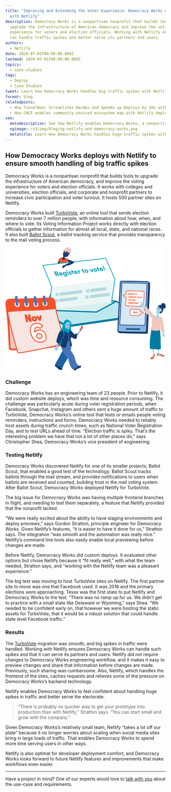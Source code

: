 ```yaml
---
title: "Improving and Extending the Voter Experience: Democracy Works deploys
  with Netlify"
description: Democracy Works is a nonpartisan nonprofit that builds tools to
  upgrade the infrastructure of American democracy and improve the voting
  experience for voters and election officials. Working with Netlify ensures it
  can handle traffic spikes and better serve its partners and users.
authors:
  - Netlify
date: 2020-07-01T00:00:00.000Z
lastmod: 2020-07-01T00:00:00.000Z
topics:
  - case-studies
tags:
  - Deploy
  - Case Studies
tweet: Learn how Democracy Works handles big traffic spikes with Netlify
format: blog
relatedposts:
  - How TunnelBear Streamlines DevOps and Speeds up Deploys by 10x with Netlify
  - How CNCF enables community-sourced ecosystem map with Netlify deploy previews
seo:
  metadescription: See how Netlify enables Democracy Works, a nonpartisan nonprofit improving the voting experience, to feel confident about handling huge spikes in traffic.
  ogimage: /v3/img/blog/og-netlify-and-democracy-works.png
  metatitle: Learn How Democracy Works handles huge traffic spikes with Netlify
---
```

## How Democracy Works deploys with Netlify to ensure smooth handling of big traffic spikes

Democracy Works is a nonpartisan nonprofit that builds tools to upgrade the infrastructure of American democracy, and improve the voting experience for voters and election officials. It works with colleges and universities, election officials, and corporate and nonprofit partners to increase civic participation and voter turnout. It hosts 500 partner sites on Netlify. 

Democracy Works built [TurboVote](https://www.democracy.works/tools-for-voters), an online tool that sends election reminders to over 7 million people, with information about how, when, and where to vote. Its Voting Information Project works directly with election officials to gather information for almost all local, state, and national races. It also built [Ballot Scout](https://www.democracy.works/ballot-scout), a ballot tracking service that provides transparency to the mail voting process.

![Register to Vote graphic from Democracy Works](/v3/img/blog/democracy-works-vote-image-2.png "Democracy Works is a nonpartisan nonprofit that builds tools to upgrade the infrastructure of American democracy.")

### Challenge

Democracy Works has an engineering team of 23 people. Prior to Netlify, it did custom website deploys, which was time and resource consuming. The challenge was particularly acute during voter registration periods, when Facebook, Snapchat, Instagram and others sent a huge amount of traffic to TurboVote, Democracy Works’s online tool that texts or emails people voting reminders, instructions and forms. Democracy Works needed to reliably host assets during traffic crunch times, such as National Voter Registration Day, and to test URLs ahead of time. “Election traffic is spiky. That’s the interesting problem we have that not a lot of other places do,” says Christopher Shea, Democracy Works’s vice president of engineering.

### Testing Netlify

Democracy Works discovered Netlify for one of its smaller projects, Ballot Scout, that enabled a good test of the technology. Ballot Scout tracks ballots through the mail stream, and provides notifications to users when ballots are received and counted, building trust in the mail voting system. After Ballot Scout, Democracy Works deployed Netlify for TurboVote.

The big issue for Democracy Works was having multiple frontend branches in flight, and needing to test them separately, a feature that Netlify provided that the nonprofit lacked.

“We were really excited about the ability to have staging environments and deploy previews,” says Gordon Stratton, principle engineer for Democracy Works. Given Netlify’s features, “it is easier to have it done for us,” Stratton says. The integration “was smooth and the automation was really nice.” Netlify’s command line tools also easily enable local previewing before changes are made. 

Before Netlify, Democracy Works did custom deploys. It evaluated other options but chose Netlify because it “fit really well,” with what the team needed, Stratton says, and “working with the Netlify team was a pleasant experience.”

The big test was moving to host TurboVote sites on Netlify. The first partner site to move was one that Facebook used. It was 2018 and the primary elections were approaching. Texas was the first state to put Netlify and Democracy Works to the test. “There was no ramp up for us. We didn’t get to practice with a small state like Delaware or Wyoming,” says Shea. “We needed to be confident early on, that however we were hosting the static assets for TurboVote, that it would be a robust solution that could handle state level Facebook traffic.”

### Results

The [TurboVote](https://turbovote.org/) migration was smooth, and big spikes in traffic were handled. Working with Netlify ensures Democracy Works can handle such spikes and that it can serve its partners and users. Netlify did not require changes to Democracy Works engineering workflow, and it makes it easy to preview changes and share that information before changes are made. Previously, such sharing was cumbersome. Also, Netlify, which handles the frontend of the sites, caches requests and relieves some of the pressure on Democracy Works’s backend technology.

Netlify enables Democracy Works to feel confident about handling huge spikes in traffic and better serve the electorate.

> “There is probably no quicker way to get your prototype into production than with Netlify,” Stratton says. “You can start small and grow with the company.” 

Given Democracy Works’s relatively small team, Netlify “takes a lot off our plate” because it no longer worries about scaling when social media sites bring in large loads of traffic. That enables Democracy Works to spend more time serving users in other ways.

Netlify is also optimal for developer deployment comfort, and Democracy Works looks forward to future Netlify features and improvements that make workflows even easier. 

---

Have a project in mind? One of our experts would love to [talk with you](https://www.netlify.com/enterprise/contact/) about the use-case and requirements.
